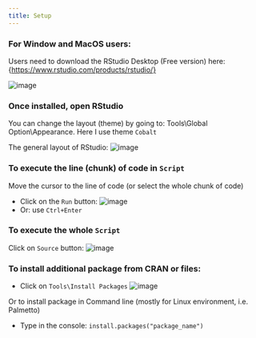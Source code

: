 ```yaml
---
title: Setup
---
```


### For Window and MacOS users:

Users need to download the RStudio Desktop (Free version) here:
{https://www.rstudio.com/products/rstudio/}

![image](https://user-images.githubusercontent.com/43855029/114041384-83beec80-9852-11eb-8d7d-b111fc072a43.png)

### Once installed, open RStudio
You can change the layout (theme) by going to: Tools\Global Option\Appearance. Here I use theme `Cobalt`

The general layout of RStudio:
![image](https://user-images.githubusercontent.com/43855029/114042725-ad2c4800-9853-11eb-87c8-a49797e33a35.png)

### To execute the line (chunk) of code in `Script`
Move the cursor to the line of code (or select the whole chunk of code) 
- Click on the `Run` button: ![image](https://user-images.githubusercontent.com/43855029/114042905-d8169c00-9853-11eb-9e65-1f51ca472bd4.png)
- Or: use `Ctrl+Enter`

### To execute the whole `Script`
Click on `Source` button: ![image](https://user-images.githubusercontent.com/43855029/114043237-1c09a100-9854-11eb-938c-1fc987ae0c96.png)

### To install additional package from CRAN or files:
- Click on `Tools\Install Packages`
![image](https://user-images.githubusercontent.com/43855029/114043981-c5509700-9854-11eb-94db-4d10466e3b2e.png)

Or to install package in Command line (mostly for Linux environment, i.e. Palmetto)
- Type in the console: `install.packages("package_name")`
